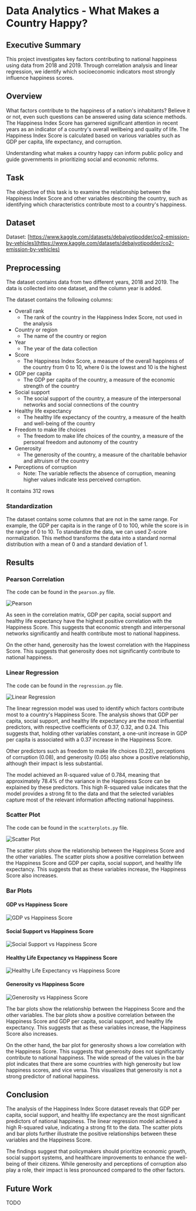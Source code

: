 # Data Analytics - What Makes a Country Happy?

## Executive Summary

This project investigates key factors contributing to national happiness using data from 2018 and 2019. Through correlation analysis and linear regression, we identify which socioeconomic indicators most strongly influence happiness scores.

## Overview
What factors contribute to the happiness of a nation's inhabitants? Believe it or not, even
such questions can be answered using data science methods. The Happiness Index Score
has garnered significant attention in recent years as an indicator of a country's overall wellbeing and quality of life. The Happiness Index Score is calculated based on various variables such as GDP per capita, life expectancy, and corruption.

Understanding what makes a country happy can inform public policy and guide governments in prioritizing social and economic reforms.

## Task
The objective of this task is to examine the relationship between the Happiness Index Score
and other variables describing the country, such as identifying which characteristics
contribute most to a country's happiness. 

## Dataset
Dataset: [https://www.kaggle.com/datasets/debajyotipodder/co2-emission-by-vehicles](https://www.kaggle.com/datasets/debajyotipodder/co2-emission-by-vehicles)

## Preprocessing

The dataset contains data from two different years, 2018 and 2019. The data is collected into one dataset, and the column year is added.

The dataset contains the following columns:
- Overall rank
    - The rank of the country in the Happiness Index Score, not used in the analysis
- Country or region
    - The name of the country or region
- Year
    - The year of the data collection
- Score
    - The Happiness Index Score, a measure of the overall happiness of the country from 0 to 10, where 0 is the lowest and 10 is the highest
- GDP per capita
    - The GDP per capita of the country, a measure of the economic strength of the country
- Social support
    - The social support of the country, a measure of the interpersonal networks and social connections of the country
- Healthy life expectancy
    - The healthy life expectancy of the country, a measure of the health and well-being of the country
- Freedom to make life choices
    - The freedom to make life choices of the country, a measure of the personal freedom and autonomy of the country
- Generosity
    - The generosity of the country, a measure of the charitable behavior and altruism of the country
- Perceptions of corruption
    - Note: The variable reflects the absence of corruption, meaning higher values indicate less perceived corruption.

It contains 312 rows

### Standardization

The dataset contains some columns that are not in the same range. For example, the GDP per capita is in the range of 0 to 100, while the score is in the range of 0 to 10. To standardize the data, we can used Z-score normalization. This method transforms the data into a standard normal distribution with a mean of 0 and a standard deviation of 1.

## Results

### Pearson Correlation

The code can be found in the `pearson.py` file.

![Pearson](img/pearson.png)

As seen in the correlation matrix, GDP per capita, social support and healthy life expectancy have the highest positive correlation with the Happiness Score. This suggests that economic strength and interpersonal networks significantly and health contribute most to national happiness.

On the other hand, generosity has the lowest correlation with the Happiness Score. This suggests that generosity does not significantly contribute to national happiness.

### Linear Regression
The code can be found in the `regression.py` file.

![Linear Regression](img/linear-regresssion.png)

The linear regression model was used to identify which factors contribute most to a country's Happiness Score. The analysis shows that GDP per capita, social support, and healthy life expectancy are the most influential predictors, with respective coefficients of 0.37, 0.32, and 0.24. This suggests that, holding other variables constant, a one-unit increase in GDP per capita is associated with a 0.37 increase in the Happiness Score.

Other predictors such as freedom to make life choices (0.22), perceptions of corruption (0.08), and generosity (0.05) also show a positive relationship, although their impact is less substantial.

The model achieved an R-squared value of 0.784, meaning that approximately 78.4% of the variance in the Happiness Score can be explained by these predictors. This high R-squared value indicates that the model provides a strong fit to the data and that the selected variables capture most of the relevant information affecting national happiness.

### Scatter Plot
The code can be found in the `scatterplots.py` file.

![Scatter Plot](img/scatterplots.png)

The scatter plots show the relationship between the Happiness Score and the other variables. The scatter plots show a positive correlation between the Happiness Score and GDP per capita, social support, and healthy life expectancy. This suggests that as these variables increase, the Happiness Score also increases.

### Bar Plots

#### GDP vs Happiness Score
![GDP vs Happiness Score](img/gdp.png)

#### Social Support vs Happiness Score
![Social Support vs Happiness Score](img/social-support.png)

#### Healthy Life Expectancy vs Happiness Score

![Healthy Life Expectancy vs Happiness Score](img/healthy-life.png)

#### Generosity vs Happiness Score
![Generosity vs Happiness Score](img/generosity.png)

The bar plots show the relationship between the Happiness Score and the other variables. The bar plots show a positive correlation between the Happiness Score and GDP per capita, social support, and healthy life expectancy. This suggests that as these variables increase, the Happiness Score also increases. 

On the other hand, the bar plot for generosity shows a low correlation with the Happiness Score. This suggests that generosity does not significantly contribute to national happiness. The wide spread of the values in the bar plot indicates that there are some countries with high generosity but low happiness scores, and vice versa. This visualizes that generosity is not a strong predictor of national happiness.

## Conclusion

The analysis of the Happiness Index Score dataset reveals that GDP per capita, social support, and healthy life expectancy are the most significant predictors of national happiness. The linear regression model achieved a high R-squared value, indicating a strong fit to the data. The scatter plots and bar plots further illustrate the positive relationships between these variables and the Happiness Score.

The findings suggest that policymakers should prioritize economic growth, social support systems, and healthcare improvements to enhance the well-being of their citizens. While generosity and perceptions of corruption also play a role, their impact is less pronounced compared to the other factors.

## Future Work

TODO
